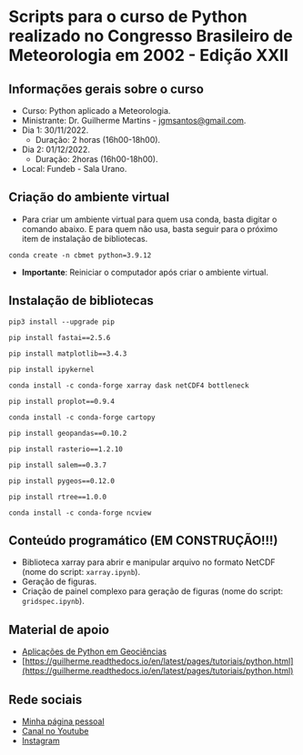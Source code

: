 # Scripts para o curso de Python realizado no Congresso Brasileiro de Meteorologia em 2002 - Edição XXII

## Informações gerais sobre o curso

* Curso: Python aplicado a Meteorologia.
* Ministrante: Dr. Guilherme Martins - jgmsantos@gmail.com.
* Dia 1: 30/11/2022.
  * Duração: 2 horas (16h00-18h00).
* Dia 2: 01/12/2022.
  * Duração: 2horas (16h00-18h00).
* Local: Fundeb - Sala Urano.

## Criação do ambiente virtual
* Para criar um ambiente virtual para quem usa conda, basta digitar o comando abaixo. E para quem não usa, basta seguir para o próximo item de instalação de bibliotecas.

```conda create -n cbmet python=3.9.12```

* **Importante**: Reiniciar o computador após criar o ambiente virtual.

## Instalação de bibliotecas
```pip3 install --upgrade pip```

```pip install fastai==2.5.6```

```pip install matplotlib==3.4.3```

```pip install ipykernel```

```conda install -c conda-forge xarray dask netCDF4 bottleneck```

```pip install proplot==0.9.4```

```conda install -c conda-forge cartopy```

```pip install geopandas==0.10.2```

```pip install rasterio==1.2.10```

```pip install salem==0.3.7```

```pip install pygeos==0.12.0```

```pip install rtree==1.0.0```

```conda install -c conda-forge ncview```

## Conteúdo programático (EM CONSTRUÇÃO!!!)

* Biblioteca xarray para abrir e manipular arquivo no formato NetCDF (nome do script: ```xarray.ipynb```).
* Geração de figuras.
* Criação de painel complexo para geração de figuras (nome do script: ```gridspec.ipynb```).

## Material de apoio

* [Aplicações de Python em Geociências](https://drive.google.com/file/d/15_62F9lb21XDhCsYL_YoKIuuAATNWpNw/view)
* [https://guilherme.readthedocs.io/en/latest/pages/tutoriais/python.html](https://guilherme.readthedocs.io/en/latest/pages/tutoriais/python.html)

## Rede sociais

* [Minha página pessoal](https://guilherme.readthedocs.io/en/latest)
* [Canal no Youtube](https://www.youtube.com/c/CursosLibertatem)
* [Instagram](https://www.instagram.com/cursos.libertatem)